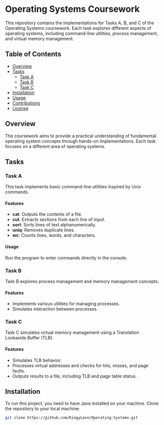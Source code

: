 # Operating Systems Coursework

This repository contains the implementations for Tasks A, B, and C of the Operating Systems coursework. Each task explores different aspects of operating systems, including command-line utilities, process management, and virtual memory management.

## Table of Contents

- [Overview](#overview)
- [Tasks](#tasks)
  - [Task A](#task-a)
  - [Task B](#task-b)
  - [Task C](#task-c)
- [Installation](#installation)
- [Usage](#usage)
- [Contributions](#contributions)
- [License](#license)

## Overview

The coursework aims to provide a practical understanding of fundamental operating system concepts through hands-on implementations. Each task focuses on a different area of operating systems.

## Tasks

### Task A

This task implements basic command-line utilities inspired by Unix commands.

#### Features

- **cat**: Outputs the contents of a file.
- **cut**: Extracts sections from each line of input.
- **sort**: Sorts lines of text alphanumerically.
- **uniq**: Removes duplicate lines.
- **wc**: Counts lines, words, and characters.

#### Usage

Run the program to enter commands directly in the console.

### Task B

Task B explores process management and memory management concepts.

#### Features

- Implements various utilities for managing processes.
- Simulates interaction between processes.

### Task C

Task C simulates virtual memory management using a Translation Lookaside Buffer (TLB).

#### Features

- Simulates TLB behavior.
- Processes virtual addresses and checks for hits, misses, and page faults.
- Outputs results to a file, including TLB and page table status.

## Installation

To run this project, you need to have Java installed on your machine. Clone the repository to your local machine:

```bash
git clone https://github.com/KingyLeon/Operating-Systems.git
